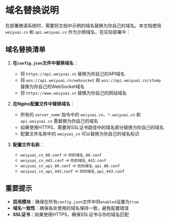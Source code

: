 # 域名替换说明

在部署微语系统时，需要将文档中示例的域名替换为你自己的域名。本文档使用 `weiyuai.cn` 和 `api.weiyuai.cn` 作为示例域名，在实际部署中：

## 域名替换清单

1. **在`config.json`文件中替换域名**：
   - 将 `https://api.weiyuai.cn` 替换为你自己的API域名
   - 将 `wss://api.weiyuai.cn/websocket` 和 `wss://api.weiyuai.cn/stomp` 替换为你自己的WebSocket域名
   - 将 `https://www.weiyuai.cn` 替换为你自己的网站域名

2. **在Nginx配置文件中替换域名**：
   - 所有的 `server_name` 指令中的 `weiyuai.cn`、`*.weiyuai.cn` 和 `api.weiyuai.cn` 需替换为你自己的域名
   - 如果使用HTTPS，需要将SSL证书路径中的域名部分替换为你自己的域名
   - 配置文件名称中的 `weiyuai_cn` 可以替换为你自己的域名标识

3. **配置文件名称**：
   - `weiyuai_cn_80.conf` → `你的域名_80.conf`
   - `weiyuai_cn_443.conf` → `你的域名_443.conf`
   - `weiyuai_cn_api_80.conf` → `你的域名_api_80.conf`
   - `weiyuai_cn_api_443.conf` → `你的域名_api_443.conf`

## 重要提示

- **启用模块**：确保在所有`config.json`文件中将`enabled`设置为`true`
- **域名一致性**：确保各处使用的域名保持一致，避免配置错误
- **SSL证书**：如果使用HTTPS，确保SSL证书与你的域名匹配
